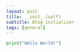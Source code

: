 ```yaml
---
layout: post
title: __init__(self)
subtitle: Blog initializer
tags: [general]
---
```


```python
print("Hello World!")
```
